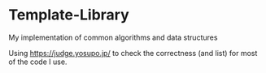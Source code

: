 # Template-Library
My implementation of common algorithms and data structures

Using https://judge.yosupo.jp/ to check the correctness (and list) for most of the code I use.
